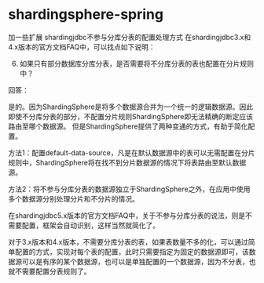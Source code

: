 # shardingsphere-spring

加一些扩展
shardingjdbc不参与分库分表的配置处理方式
在shardingjdbc3.x和4.x版本的官方文档FAQ中，可以找点如下说明：

6. 如果只有部分数据库分库分表，是否需要将不分库分表的表也配置在分片规则中？

回答：

是的。因为ShardingSphere是将多个数据源合并为一个统一的逻辑数据源。因此即使不分库分表的部分，不配置分片规则ShardingSphere即无法精确的断定应该路由至哪个数据源。 但是ShardingSphere提供了两种变通的方式，有助于简化配置。

方法1：配置default-data-source，凡是在默认数据源中的表可以无需配置在分片规则中，ShardingSphere将在找不到分片数据源的情况下将表路由至默认数据源。



方法2：将不参与分库分表的数据源独立于ShardingSphere之外，在应用中使用多个数据源分别处理分片和不分片的情况。

在shardingjdbc5.x版本的官方文档FAQ中，关于不参与分库分表的说法，则是不需要配置，框架会自动识别，这样当然就简化了。

对于3.x版本和4.x版本，不需要分库分表的表，如果表数量不多的化，可以通过简单配置的方式，实现对每个表的配置，此时只需要指定为固定的数据源即可，该数据源可以是有序的某个数据源，也可以是单独配置的一个数据源，因为不分表，也就不需要配置分表规则了。

